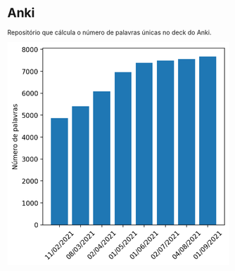 # Anki

Repositório que cálcula o número de palavras únicas no deck do Anki. 

![Total de palavras únicas](fig/grafico.png)

